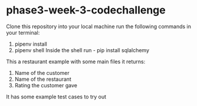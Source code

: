 # phase3-week-3-codechallenge

Clone this repository into your local machine run the following commands in your terminal:
1. pipenv install
2. pipenv shell
Inside the shell run - pip install sqlalchemy

This a restaurant example with some main files it returns:

1. Name of the customer
2. Name of the restaurant
3. Rating the customer gave

It has some example test cases to try out